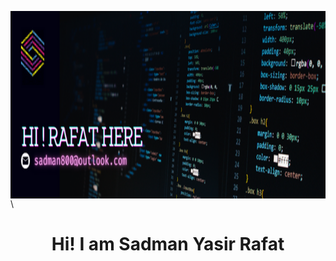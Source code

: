 <img align="right" width="1000" height="300" src="./Image/Banner2.png"></img>\
<h1 align="center">Hi! I am Sadman Yasir Rafat</h1>
